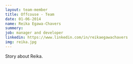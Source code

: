 ```yaml
---
layout: team-member
title: Offcouse - Team
date: 01-06-2014
name: Reika Egawa-Chavers
summery:
job: manager and developer
linkedin: https://www.linkedin.com/in/reikaegawachavers
img: reika.jpg
---
```

Story about Reika.